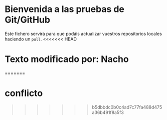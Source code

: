 # Bienvenida a las pruebas de Git/GitHub

Este fichero servirá para que podáis actualizar vuestros repositorios locales haciendo un `pull`.
<<<<<<< HEAD
# Texto modificado por: Nacho 
=======
# conflicto 
>>>>>>> b5dbbdc0b0c4ad7c77fa488d475a36b491f8a5f3
